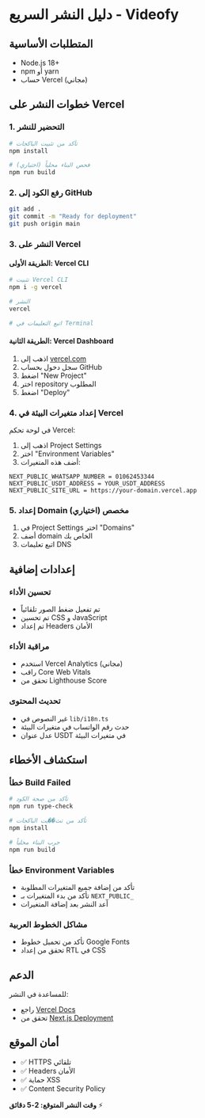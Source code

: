 # دليل النشر السريع - Videofy

## المتطلبات الأساسية
- Node.js 18+ 
- npm أو yarn
- حساب Vercel (مجاني)

## خطوات النشر على Vercel

### 1. التحضير للنشر
```bash
# تأكد من تثبيت الباكجات
npm install

# فحص البناء محلياً (اختياري)
npm run build
```

### 2. رفع الكود إلى GitHub
```bash
git add .
git commit -m "Ready for deployment"
git push origin main
```

### 3. النشر على Vercel

#### الطريقة الأولى: Vercel CLI
```bash
# تثبيت Vercel CLI
npm i -g vercel

# النشر
vercel

# اتبع التعليمات في Terminal
```

#### الطريقة الثانية: Vercel Dashboard
1. اذهب إلى [vercel.com](https://vercel.com)
2. سجل دخول بحساب GitHub
3. اضغط "New Project"
4. اختر repository المطلوب
5. اضغط "Deploy"

### 4. إعداد متغيرات البيئة في Vercel
في لوحة تحكم Vercel:
1. اذهب إلى Project Settings
2. اختر "Environment Variables"
3. أضف هذه المتغيرات:

```
NEXT_PUBLIC_WHATSAPP_NUMBER = 01062453344
NEXT_PUBLIC_USDT_ADDRESS = YOUR_USDT_ADDRESS
NEXT_PUBLIC_SITE_URL = https://your-domain.vercel.app
```

### 5. إعداد Domain مخصص (اختياري)
1. في Project Settings اختر "Domains"
2. أضف domain الخاص بك
3. اتبع تعليمات DNS

## إعدادات إضافية

### تحسين الأداء
- تم تفعيل ضغط الصور تلقائياً
- تم تحسين CSS و JavaScript
- تم إعداد Headers الأمان

### مراقبة الأداء
- استخدم Vercel Analytics (مجاني)
- راقب Core Web Vitals
- تحقق من Lighthouse Score

### تحديث المحتوى
- غير النصوص في `lib/i18n.ts`
- حدث رقم الواتساب في متغيرات البيئة
- عدل عنوان USDT في متغيرات البيئة

## استكشاف الأخطاء

### خطأ Build Failed
```bash
# تأكد من صحة الكود
npm run type-check

# تأكد من تث��يت الباكجات
npm install

# جرب البناء محلياً
npm run build
```

### خطأ Environment Variables
- تأكد من إضافة جميع المتغيرات المطلوبة
- تأكد من بدء المتغيرات بـ `NEXT_PUBLIC_`
- أعد النشر بعد إضافة المتغيرات

### مشاكل الخطوط العربية
- تأكد من تحميل خطوط Google Fonts
- تحقق من إعداد RTL في CSS

## الدعم
للمساعدة في النشر:
- راجع [Vercel Docs](https://vercel.com/docs)
- تحقق من [Next.js Deployment](https://nextjs.org/docs/deployment)

## أمان الموقع
- ✅ HTTPS تلقائي
- ✅ Headers الأمان 
- ✅ حماية XSS
- ✅ Content Security Policy

**وقت النشر المتوقع: 2-5 دقائق** ⚡
